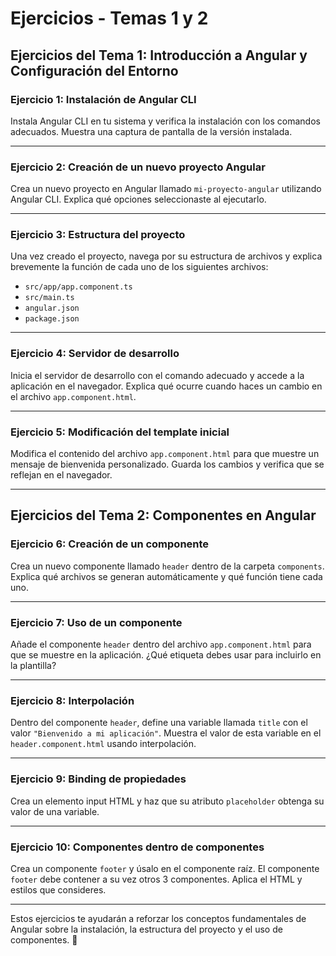 # **Ejercicios - Temas 1 y 2**

## **Ejercicios del Tema 1: Introducción a Angular y Configuración del Entorno**

### **Ejercicio 1: Instalación de Angular CLI**
Instala Angular CLI en tu sistema y verifica la instalación con los comandos adecuados. Muestra una captura de pantalla de la versión instalada.

---

### **Ejercicio 2: Creación de un nuevo proyecto Angular**
Crea un nuevo proyecto en Angular llamado `mi-proyecto-angular` utilizando Angular CLI. Explica qué opciones seleccionaste al ejecutarlo.

---

### **Ejercicio 3: Estructura del proyecto**
Una vez creado el proyecto, navega por su estructura de archivos y explica brevemente la función de cada uno de los siguientes archivos:
- `src/app/app.component.ts`
- `src/main.ts`
- `angular.json`
- `package.json`

---

### **Ejercicio 4: Servidor de desarrollo**
Inicia el servidor de desarrollo con el comando adecuado y accede a la aplicación en el navegador. Explica qué ocurre cuando haces un cambio en el archivo `app.component.html`.

---

### **Ejercicio 5: Modificación del template inicial**
Modifica el contenido del archivo `app.component.html` para que muestre un mensaje de bienvenida personalizado. Guarda los cambios y verifica que se reflejan en el navegador.

---

## **Ejercicios del Tema 2: Componentes en Angular**

### **Ejercicio 6: Creación de un componente**
Crea un nuevo componente llamado `header` dentro de la carpeta `components`. Explica qué archivos se generan automáticamente y qué función tiene cada uno.

---

### **Ejercicio 7: Uso de un componente**
Añade el componente `header` dentro del archivo `app.component.html` para que se muestre en la aplicación. ¿Qué etiqueta debes usar para incluirlo en la plantilla?

---

### **Ejercicio 8: Interpolación**
Dentro del componente `header`, define una variable llamada `title` con el valor `"Bienvenido a mi aplicación"`. Muestra el valor de esta variable en el `header.component.html` usando interpolación.

---

### **Ejercicio 9: Binding de propiedades**
Crea un elemento input HTML y haz que su atributo `placeholder` obtenga su valor de una variable.

---

### **Ejercicio 10: Componentes dentro de componentes**
Crea un componente `footer` y úsalo en el componente raíz.
El componente `footer` debe contener a su vez otros 3 componentes.
Aplica el HTML y estilos que consideres.

---

Estos ejercicios te ayudarán a reforzar los conceptos fundamentales de Angular sobre la instalación, la estructura del proyecto y el uso de componentes. 🚀
